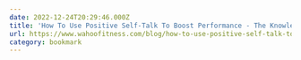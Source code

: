 ```yaml
---
date: 2022-12-24T20:29:46.000Z
title: 'How To Use Positive Self-Talk To Boost Performance - The Knowledge'
url: https://www.wahoofitness.com/blog/how-to-use-positive-self-talk-to-boost-performance/
category: bookmark
---
```

